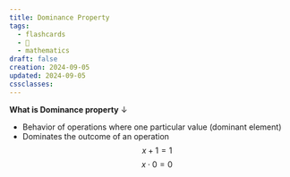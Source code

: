 ```yaml
---
title: Dominance Property
tags:
  - flashcards
  - 🌱
  - mathematics
draft: false
creation: 2024-09-05
updated: 2024-09-05
cssclasses: 
---
```

**What is Dominance property**
↓
- Behavior of operations where one particular value (dominant element)
- Dominates the outcome of an operation
$$x+1=1$$
$$x \cdot 0=0$$
<!--SR:!2024-12-31,15,290-->
